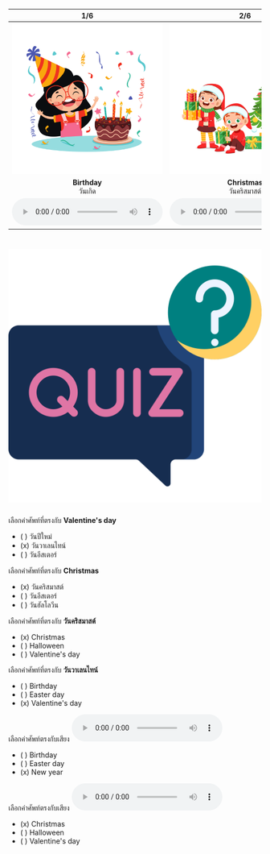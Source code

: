 <div class="carrousel">


|1/6|2/6|3/6|4/6|5/6|6/6|
| :----: | :----: | :----: | :----: | :----: | :----: |
|![](/media/img/festival__Birthday.svg)|![](/media/img/festival__Christmas.svg)|![](/media/img/festival__New&#x20;year.svg)|![](/media/img/festival__Valentine's&#x20;day.svg)|![](/media/img/festival__Halloween.svg)|![](/media/img/festival__Easter&#x20;day.svg)|
|**Birthday**<br>วันเกิด|**Christmas**<br>วันคริสมาสต์|**New year**<br>วันปีใหม่|**Valentine's day**<br>วันวาเลนไทน์|**Halloween**<br>วันฮัลโลวีน|**Easter day**<br>วันอีสเตอร์|
|![](/media/audio/Birthday.mp3)|![](/media/audio/Christmas.mp3)|![](/media/audio/New&#x20;year.mp3)|![](/media/audio/Valentine's&#x20;day.mp3)|![](/media/audio/Halloween.mp3)|![](/media/audio/Easter&#x20;day.mp3)|

</div>



# ![icon](/media/icons/quiz.svg) 


 เลือกคำศัพท์ที่ตรงกับ **Valentine's day**
 - ( ) วันปีใหม่
 - (x) วันวาเลนไทน์
 - ( ) วันอีสเตอร์

 เลือกคำศัพท์ที่ตรงกับ **Christmas**
 - (x) วันคริสมาสต์
 - ( ) วันอีสเตอร์
 - ( ) วันฮัลโลวีน

 เลือกคำศัพท์ที่ตรงกับ **วันคริสมาสต์**
 - (x) Christmas
 - ( ) Halloween
 - ( ) Valentine's day

 เลือกคำศัพท์ที่ตรงกับ **วันวาเลนไทน์**
 - ( ) Birthday
 - ( ) Easter day
 - (x) Valentine's day

เลือกคำศัพท์ตรงกับเสียง ![](/media/audio/New&#x20;year.mp3) 
 - ( ) Birthday
 - ( ) Easter day
 - (x) New year


เลือกคำศัพท์ตรงกับเสียง ![](/media/audio/Christmas.mp3) 
 - (x) Christmas
 - ( ) Halloween
 - ( ) Valentine's day

